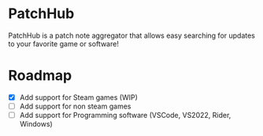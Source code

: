 # PatchHub
PatchHub is a patch note aggregator that allows easy searching for updates to your favorite game or software!

# Roadmap
- [x] Add support for Steam games (WIP)
- [ ] Add support for non steam games
- [ ] Add support for Programming software (VSCode, VS2022, Rider, Windows)

